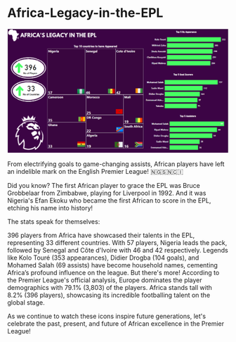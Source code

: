 # Africa-Legacy-in-the-EPL
![](https://github.com/Tammy1738/Africa-Legacy-in-the-EPL/blob/main/Africa's%20Legacy%20In%20the%20Epl.png)


From electrifying goals to game-changing assists, African players have left an indelible mark on the English Premier League! 🇳🇬🇸🇳🇨🇮

Did you know? The first African player to grace the EPL was Bruce Grobbelaar from Zimbabwe, playing for Liverpool in 1992. And it was Nigeria's Efan Ekoku who became the first African to score in the EPL, etching his name into history! 

The stats speak for themselves:

396 players from Africa have showcased their talents in the EPL, representing 33 different countries.
With 57 players, Nigeria leads the pack, followed by Senegal and Côte d'Ivoire with 46 and 42 respectively.
Legends like Kolo Touré (353 appearances), Didier Drogba (104 goals), and Mohamed Salah (69 assists) have become household names, cementing Africa’s profound influence on the league.
But there's more!  According to the Premier League's official analysis, Europe dominates the player demographics with 79.1% (3,803) of the players. Africa stands tall with 8.2% (396 players), showcasing its incredible footballing talent on the global stage.

As we continue to watch these icons inspire future generations, let's celebrate the past, present, and future of African excellence in the Premier League!
